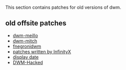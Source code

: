 This section contains patches for old versions of dwm.

old offsite patches
-------------------
* [dwm-meillo](http://prog.marmaro.de/dwm-meillo/)
* [dwm-mitch](http://www.cgarbs.de/dwm-mitch.en.html)
* [fnegronidwm](http://sharesource.org/project/fnegronidwm/wiki/)
* [patches written by InfinityX](http://flash.metawaredesign.co.uk/4/)
* [display date](http://henry.precheur.org/2009/5/20/dwm%2C_display_date_patch_updated.html)
* [DWM-Hacked](http://sourceforge.net/projects/dwm-hacked/)

